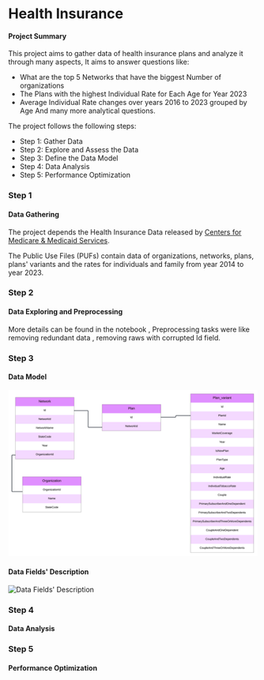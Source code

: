 # Health Insurance

#### Project Summary
This project aims to gather data of health insurance plans and analyze it through many aspects, It aims to answer questions like:
- What are the top 5 Networks that have the biggest Number of organizations
- The Plans with the highest Individual Rate for Each Age for Year 2023
- Average Individual Rate changes over years 2016 to 2023 grouped by Age
And many more analytical questions.

The project follows the following steps:
* Step 1: Gather Data
* Step 2: Explore and Assess the Data
* Step 3: Define the Data Model
* Step 4: Data Analysis
* Step 5: Performance Optimization


### Step 1 
#### Data Gathering

The project depends the Health Insurance Data released by [Centers for Medicare & Medicaid Services](https://www.cms.gov/marketplace/resources/data/public-use-files).

The Public Use Files (PUFs) contain data of organizations, networks, plans, plans' variants and the rates for individuals and family from year 2014 to year 2023.

### Step 2
#### Data Exploring and Preprocessing
More details can be found in the notebook , Preprocessing tasks were like removing redundant data , removing raws with corrupted Id field.


### Step 3 
#### Data Model
![Data Model](Images/Data%20Model.png)

#### Data Fields' Description
![Data Fields' Description](Images/Fields%Description.png)


### Step 4
#### Data Analysis



### Step 5 
#### Performance Optimization



